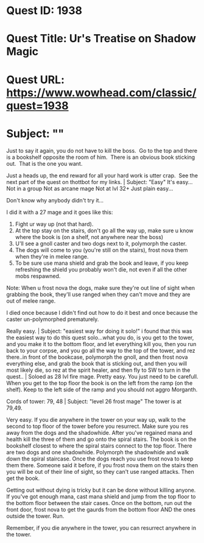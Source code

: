 # Quest ID: 1938
# Quest Title: Ur's Treatise on Shadow Magic
# Quest URL: https://www.wowhead.com/classic/quest=1938
# Subject: "<Blank>"
Just to say it again, you do not have to kill the boss.  Go to the top and there is a bookshelf opposite the room of him.  There is an obvious book sticking out.  That is the one you want.

Just a heads up, the end reward for all your hard work is utter crap.  See the next part of the quest on thottbot for my links. | Subject: "Easy"
It's easy...
Not in a group
Not as arcane mage
Not at lvl 32+
Just plain easy...

Don't know why anybody didn't try it...

I did it with a 27 mage and it goes like this:

1. Fight ur way up (not that hard).
2. At the top stay on the stairs, don't go all the way up, make sure u know where the book is (on a shelf, not anywhere near the boss)
3. U'll see a gnoll caster and two dogs next to it, polymorph the caster.
4. The dogs will come to you (you're still on the stairs), frost nova them when they're in melee range.
5. To be sure use mana shield and grab the book and leave, if you keep refreshing the shield you probably won't die, not even if all the other mobs respawned.

Note: When u frost nova the dogs, make sure they're out line of sight when grabbing the book, they'll use ranged when they can't move and they are out of melee range.

I died once because I didn't find out how to do it best and once because the caster un-polymorphed prematurely.

Really easy. | Subject: "easiest way for doing it solo!"
i found that this was the easiest way to do this quest solo...what you do, is you get to the tower, and you make it to the bottom floor, and let everything kill you, then you run back to your corpse, and you go all the way to the top of the tower, and rez there..in front of the bookcase, polymorph the gnoll, and then frost nova everything else, and grab the book that is sticking out, and then you will most likely die, so rez at the spirit healer, and then fly to SW to turn in the quest.. | Soloed as 28 lvl fire mage. Pretty easy. You just need to be carefull.
When you get to the top floor the book is on the left from the ramp (on the shelf). Keep to the left side of the ramp and you should not aggro Morganth.

Cords of tower: 79, 48 | Subject: "level 26 frost mage"
The tower is at 79,49.

Very easy. If you die anywhere in the tower on your way up, walk to the second to top floor of the tower before you resurrect. Make sure you res away from the dogs and the shadowhide. After you've regained mana and health kill the three of them and go onto the spiral stairs. The book is on the bookshelf closest to where the spiral stairs connect to the top floor. There are two dogs and one shadowhide. Polymorph the shadowhide and walk down the spiral staircase. Once the dogs reach you use frost nova to keep them there. Someone said it before, if you frost nova them on the stairs then you will be out of their line of sight, so they can't use ranged attacks. Then get the book.

Getting out without dying is tricky but it can be done without killing anyone. If you've got enough mana, cast mana shield and jump from the top floor to the bottom floor between the stair cases. Once on the bottom, run out the front door, frost nova to get the gaurds from the bottom floor AND the ones outside the tower. Run.

Remember, if you die anywhere in the tower, you can resurrect anywhere in the tower.